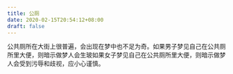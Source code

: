 ```yaml
---
title: 公厕
date: 2020-02-15T20:54:12+08:00
draft: false
---
```


公共厕所在大街上很普遍，会出现在梦中也不足为奇。如果男子梦见自己在公共厕所里大便，则暗示做梦人会生玻如果女子梦见自己在公共厕所里大便，则暗示做梦人会受到污辱和歧视，应小心谨慎。